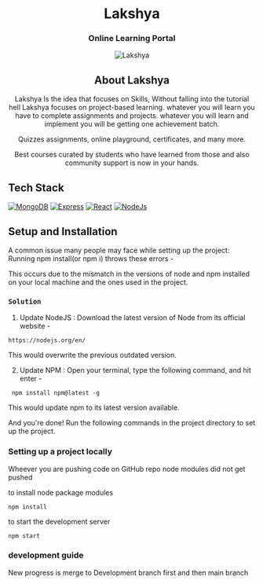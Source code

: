 <div align="center">

# Lakshya

### Online Learning Portal

![Lakshya](https://github.com/mayur-argade/Lakshya/blob/readme/src/images/Lakshya.jpg)



## About Lakshya 
Lakshya Is the idea that focuses on Skills,
Without falling into the tutorial hell Lakshya focuses on project-based learning.
whatever you will learn you have to complete assignments and projects. whatever you will learn and implement you will be getting one achievement batch. 

Quizzes assignments, online playground, certificates, and many more.

Best courses curated by students who have learned from those and also community support is now in your hands.

</div>

## Tech Stack
[![MongoDB](https://img.shields.io/badge/MongoDB-%234ea94b.svg?style=for-the-badge&logo=mongodb&logoColor=white)](https://reactjs.org/docs/getting-started.html)
[![Express](https://img.shields.io/badge/express.js-%23404d59.svg?style=for-the-badge&logo=express&logoColor=%2361DAFB)](https://reactjs.org/docs/getting-started.html)
[![React](https://img.shields.io/badge/react-%2320232a.svg?style=for-the-badge&logo=react&logoColor=%2361DAFB)](https://reactjs.org/docs/getting-started.html)
[![NodeJs](https://img.shields.io/badge/node.js-%2343853D.svg?style=for-the-badge&logo=node-dot-js&logoColor=white)](https://reactjs.org/docs/getting-started.html)


## Setup and Installation
A common issue many people may face while setting up the project:
Running npm install(or npm i) throws these errors -


This occurs due to the mismatch in the versions of node and npm installed on your local machine and the ones used in the project.

### `Solution`

1. Update NodeJS :
   Download the latest version of Node from its official website -

```
https://nodejs.org/en/
```

This would overwrite the previous outdated version.

2. Update NPM :
   Open your terminal, type the following command, and hit enter -

```
 npm install npm@latest -g
```

This would update npm to its latest version available.

And you're done!
Run the following commands in the project directory to set up the project.

### Setting up a project locally
Wheever you are pushing code on GitHub repo node modules did not get pushed

to install node package modules
```
npm install
```

to start the development server 
```
npm start
```

### development guide

New progress is merge to Development branch first and then main branch

